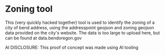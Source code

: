 # Zoning tool

This (very quickly hacked together) tool is used to identify the zoning of a city of bend address, using the addresspoint geojson and zoning geojson data provided on the city's website. The data is too large to upload here, but can be found at data.bendoregon.gov

AI DISCLOSURE: This proof of concept was made using AI tooling 

